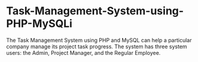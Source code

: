 # Task-Management-System-using-PHP-MySQLi
The Task Management System using PHP and MySQL can help a particular company manage its project task progress. The system has three system users: the Admin, Project Manager, and the Regular Employee.
